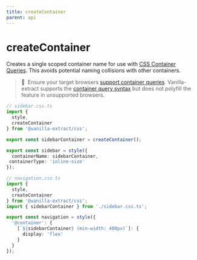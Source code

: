 ```yaml
---
title: createContainer
parent: api
---
```


# createContainer

Creates a single scoped container name for use with [CSS Container Queries]. This avoids potential naming collisions with other containers.

> 🚧&nbsp;&nbsp;Ensure your target browsers [support container queries].
> Vanilla-extract supports the [container query syntax][css container queries] but does not polyfill the feature in unsupported browsers.

```ts compiled
// sidebar.css.ts
import {
  style,
  createContainer
} from '@vanilla-extract/css';

export const sidebarContainer = createContainer();

export const sidebar = style({
  containerName: sidebarContainer,
 containerType: 'inline-size'
});

// navigation.css.ts
import {
  style,
  createContainer
} from '@vanilla-extract/css';
import { sidebarContainer } from './sidebar.css.ts';

export const navigation = style({
  '@container': {
    [`${sidebarContainer} (min-width: 400px)`]: {
      display: 'flex'
    }
  }
});
```

[css container queries]: https://developer.mozilla.org/en-US/docs/Web/CSS/CSS_Container_Queries
[support container queries]: https://caniuse.com/css-container-queries
